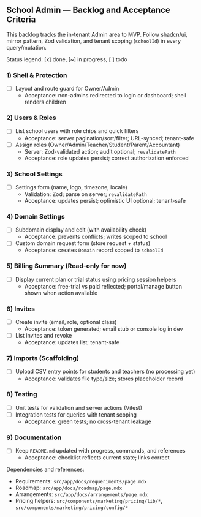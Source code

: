 ## School Admin — Backlog and Acceptance Criteria

This backlog tracks the in-tenant Admin area to MVP. Follow shadcn/ui, mirror pattern, Zod validation, and tenant scoping (`schoolId`) in every query/mutation.

Status legend: [x] done, [~] in progress, [ ] todo

### 1) Shell & Protection

- [ ] Layout and route guard for Owner/Admin
  - Acceptance: non-admins redirected to login or dashboard; shell renders children

### 2) Users & Roles

- [ ] List school users with role chips and quick filters
  - Acceptance: server pagination/sort/filter; URL-synced; tenant-safe
- [ ] Assign roles (Owner/Admin/Teacher/Student/Parent/Accountant)
  - Server: Zod-validated action; audit optional; `revalidatePath`
  - Acceptance: role updates persist; correct authorization enforced

### 3) School Settings

- [ ] Settings form (name, logo, timezone, locale)
  - Validation: Zod; parse on server; `revalidatePath`
  - Acceptance: updates persist; optimistic UI optional; tenant-safe

### 4) Domain Settings

- [ ] Subdomain display and edit (with availability check)
  - Acceptance: prevents conflicts; writes scoped to school
- [ ] Custom domain request form (store request + status)
  - Acceptance: creates `Domain` record scoped to `schoolId`

### 5) Billing Summary (Read-only for now)

- [ ] Display current plan or trial status using pricing session helpers
  - Acceptance: free-trial vs paid reflected; portal/manage button shown when action available

### 6) Invites

- [ ] Create invite (email, role, optional class)
  - Acceptance: token generated; email stub or console log in dev
- [ ] List invites and revoke
  - Acceptance: updates list; tenant-safe

### 7) Imports (Scaffolding)

- [ ] Upload CSV entry points for students and teachers (no processing yet)
  - Acceptance: validates file type/size; stores placeholder record

### 8) Testing

- [ ] Unit tests for validation and server actions (Vitest)
- [ ] Integration tests for queries with tenant scoping
  - Acceptance: green tests; no cross-tenant leakage

### 9) Documentation

- [ ] Keep `README.md` updated with progress, commands, and references
  - Acceptance: checklist reflects current state; links correct

Dependencies and references:
- Requirements: `src/app/docs/requeriments/page.mdx`
- Roadmap: `src/app/docs/roadmap/page.mdx`
- Arrangements: `src/app/docs/arrangements/page.mdx`
- Pricing helpers: `src/components/marketing/pricing/lib/*`, `src/components/marketing/pricing/config/*`



